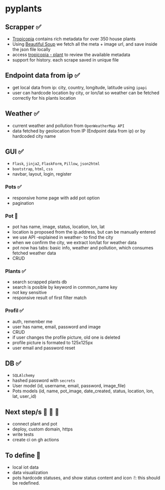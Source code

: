 # pyplants

## Scrapper ✅

- [Tropicopia](http://www.tropicopia.com/house-plant/) contains rich metadata for over 350 house plants
- Using [Beautiful Soup](https://www.crummy.com/software/BeautifulSoup/bs4/doc/) we fetch all the meta + image url, and save inside the json file locally
- access [tropicopia - plant](http://www.tropicopia.com/house-plant/detail.np/detail-01.html) to review the available metadata
- support for history. each scrape saved in unique file

## Endpoint data from ip ✅

- get local data from ip: city, country, longitude, latitude using `ipapi`
- user can hardcode location by city, or lon/lat so weather can be fetched correctly for his plants location

## Weather ✅

- current weather and pollution from `OpenWeatherMap API`
- data fetched by geolocation from IP (Endpoint data from ip) or by hardcoded city name

## GUI ✅

- `Flask`, `jinja2`, `FlaskForm`, `Pillow`, `json2html`
- `bootstrap`, `html`, `css`
- navbar, layout, login, register

### Pots ✅

- responsive home page with add pot option
- pagination

### Pot 🚧

- pot has name, image, status, location, lon, lat
- location is proposed from the ip.address, but can be manually entered
- we use API -explained in weather- to find the city
- when we confirm the city, we extract lon/lat for weather data
- pot now has tabs: basic info, weather and pollution, which consumes fetched weather data
- CRUD

### Plants ✅

- search scrapped plants db
- search is posible by keyword in common_name key
- not key sensitive
- responsive result of first filter match

### Profil ✅

- auth, remember me
- user has name, email, password and image
- CRUD
- if user changes the profile picture, old one is deleted
- profile picture is formated to 125x125px
- user email and password reset

## DB ✅

- `SQLAlchemy`
- hashed password with `secrets`
- User model (id, username, email, password, image_file)
- Pots models (id, name, pot_image, date_created, status, location, lon, lat, user_id)

## Next step/s 🚧 🚧 🚧

- connect plant and pot
- deploy, custom domain, https
- write tests
- create ci on gh actions

## To define 🤔

- local iot data
- data visualization
- pots hardcode statuses, and show status content and icon :!: this should be redefined.
